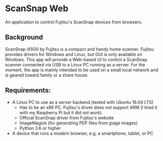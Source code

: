 # ScanSnap Web

An application to control Fujitsu's ScanSnap devices from browsers.

## Background
ScanSnap iX500 by Fujitsu is a compact and handy home scanner. Fujitsu provides drivers for Windows and Linux, but GUI is only available on Windows. This app will provide a Web-based UI to control a ScanSnap scanner connected via USB to a Linux PC running as a server. For the moment, the app is mainly intended to be used on a small local network and is geared toward family or a share house.

## Requirements:
- A Linux PC to use as a server backend (tested with Ubuntu 18.04 LTS)
  - Has to be an x86 PC. Fujitsu's driver does not support ARM (I tried it with my Raspberry Pi but it did not work).
  - Official ScanSnap driver from Fujitsu's website
  - ImageMagick (for generating PDF files from jpage images)
  - Python 3.6 or higher
- A device that runs a modern browser, e.g. a smartphone, tablet, or PC
